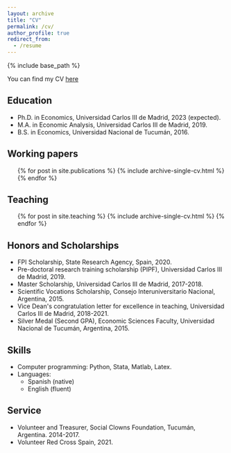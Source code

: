 ```yaml
---
layout: archive
title: "CV"
permalink: /cv/
author_profile: true
redirect_from:
  - /resume
---
```


{% include base_path %}

You can find my CV [here](https://www.dropbox.com/s/28nb0piirvsxnin/CV_AAM.pdf?dl=0)

Education
---
* Ph.D. in Economics, Universidad Carlos III de Madrid, 2023 (expected).
* M.A. in Economic Analysis, Universidad Carlos III de Madrid, 2019.
* B.S. in Economics, Universidad Nacional de Tucumán, 2016.

Working papers 
---
  <ul>{% for post in site.publications %}
    {% include archive-single-cv.html %}
  {% endfor %}</ul>
  
Teaching
---
  <ul>{% for post in site.teaching %}
    {% include archive-single-cv.html %}
  {% endfor %}</ul>
  
  
Honors and Scholarships
---
* FPI Scholarship, State Research Agency, Spain, 2020.
* Pre-doctoral research training scholarship (PIPF), Universidad Carlos III de Madrid, 2019. 
* Master Scholarship, Universidad Carlos III de Madrid, 2017-2018. 
* Scientific Vocations Scholarship, Consejo Interuniversitario Nacional, Argentina, 2015.
* Vice Dean's congratulation letter for excellence in teaching, Universidad Carlos III de Madrid, 2018-2021. 
* Silver Medal (Second GPA), Economic Sciences Faculty, Universidad Nacional de Tucumán, Argentina, 2015. 

Skills
---
* Computer programming: Python, Stata, Matlab, Latex.
* Languages:
  * Spanish (native)
  * English (fluent)

Service
---
* Volunteer and Treasurer, Social Clowns Foundation, Tucumán, Argentina. 2014-2017.
* Volunteer Red Cross Spain, 2021. 
